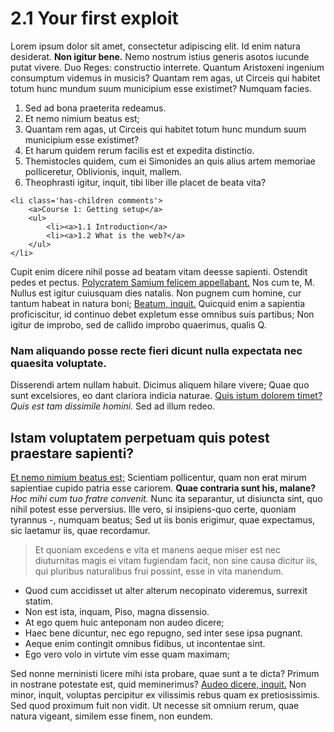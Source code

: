 # 2.1 Your first exploit

Lorem ipsum dolor sit amet, consectetur adipiscing elit. Id enim natura desiderat. **Non igitur bene.** Nemo nostrum istius generis asotos iucunde putat vivere. Duo Reges: constructio interrete. Quantum Aristoxeni ingenium consumptum videmus in musicis? Quantam rem agas, ut Circeis qui habitet totum hunc mundum suum municipium esse existimet? Numquam facies.

1. Sed ad bona praeterita redeamus.
2. Et nemo nimium beatus est;
3. Quantam rem agas, ut Circeis qui habitet totum hunc mundum suum municipium esse existimet?
4. Et harum quidem rerum facilis est et expedita distinctio.
5. Themistocles quidem, cum ei Simonides an quis alius artem memoriae polliceretur, Oblivionis, inquit, mallem.
6. Theophrasti igitur, inquit, tibi liber ille placet de beata vita?

```
<li class='has-children comments'>
    <a>Course 1: Getting setup</a>
    <ul>
        <li><a>1.1 Introduction</a>
        <li><a>1.2 What is the web?</a>
    </ul>
</li>
```

Cupit enim dícere nihil posse ad beatam vitam deesse sapienti. Ostendit pedes et pectus. [Polycratem Samium felicem appellabant.</a> Nos cum te, M. Nullus est igitur cuiusquam dies natalis. Non pugnem cum homine, cur tantum habeat in natura boni; <a href='http://loripsum.net/' target='_blank'>Beatum, inquit.](http://google.com) Quicquid enim a sapientia proficiscitur, id continuo debet expletum esse omnibus suis partibus; Non igitur de improbo, sed de callido improbo quaerimus, qualis Q.

### Nam aliquando posse recte fieri dicunt nulla expectata nec quaesita voluptate.

Disserendi artem nullam habuit. Dicimus aliquem hilare vivere; Quae quo sunt excelsiores, eo dant clariora indicia naturae. [Quis istum dolorem timet?](http://google.com) *Quis est tam dissimile homini.* Sed ad illum redeo.

## Istam voluptatem perpetuam quis potest praestare sapienti?

[Et nemo nimium beatus est;](http://google.com) Scientiam pollicentur, quam non erat mirum sapientiae cupido patria esse cariorem. **Quae contraria sunt his, malane?** *Hoc mihi cum tuo fratre convenit.* Nunc ita separantur, ut disiuncta sint, quo nihil potest esse perversius. Ille vero, si insipiens-quo certe, quoniam tyrannus -, numquam beatus; Sed ut iis bonis erigimur, quae expectamus, sic laetamur iis, quae recordamur.

> Et quoniam excedens e vita et manens aeque miser est nec diuturnitas magis ei vitam fugiendam facit, non sine causa dicitur iis, qui pluribus naturalibus frui possint, esse in vita manendum.

* Quod cum accidisset ut alter alterum necopinato videremus, surrexit statim.
* Non est ista, inquam, Piso, magna dissensio.
* At ego quem huic anteponam non audeo dicere;
* Haec bene dicuntur, nec ego repugno, sed inter sese ipsa pugnant.
* Aeque enim contingit omnibus fidibus, ut incontentae sint.
* Ego vero volo in virtute vim esse quam maximam;

Sed nonne merninisti licere mihi ista probare, quae sunt a te dicta? Primum in nostrane potestate est, quid meminerimus? [Audeo dicere, inquit.](http://google.com) Non minor, inquit, voluptas percipitur ex vilissimis rebus quam ex pretiosissimis. Sed quod proximum fuit non vidit. Ut necesse sit omnium rerum, quae natura vigeant, similem esse finem, non eundem.